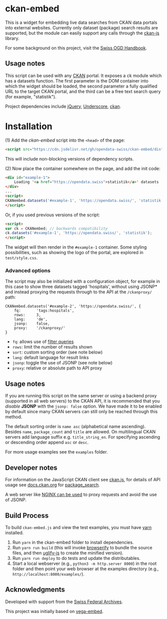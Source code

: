 # ckan-embed

This is a widget for embedding live data searches from CKAN data portals into external websites. Currently only dataset (package) search results are supported, but the module can easily support any calls through the [ckan-js](https://www.npmjs.com/package/ckan) library.

For some background on this project, visit the [Swiss OGD Handbook](https://github.com/opendata-swiss/ogd-handbook-wiki/blob/master/library/embed.en.md).

## Usage notes

This script can be used with any [CKAN](http://ckan.org) portal. It exposes a ck module which has a datasets function. The first parameter is the DOM container into which the widget should be loaded, the second parameter a fully qualified URL to the target CKAN portal, and the third can be a free text search query (for example, "statistik").

Project dependencies include [jQuery](https://www.npmjs.com/package/jquery), [Underscore](https://www.npmjs.com/package/underscore), [ckan](https://www.npmjs.com/package/ckan).

# Installation

(1) Add the *ckan-embed* script into the `<head>` of the page:

```html
<script src="https://cdn.jsdelivr.net/gh/opendata-swiss/ckan-embed/dist/ckan-embed.min.js"></script>
```

This will include non-blocking versions of dependency scripts.

(2) Now place the container somewhere on the page, and add the init code:

```html
<div id="example-1">
	Loading '<a href="https://opendata.swiss">statistik</a>' datasets ...
</div>
...
<script>
CKANembed.datasets('#example-1', 'https://opendata.swiss/', 'statistik');
</script>
```

Or, if you used previous versions of the script:

```html
<script>
var ck = CKANembed; // backwards compatibility
ck.datasets('#example-1', 'https://opendata.swiss/', 'statistik');
</script>
```

The widget will then render in the `#example-1` container. Some styling possibilities, such as showing the logo of the portal, are explored in `test/style.css`.

### Advanced options

The script may also be initialized with a configuration object, for example in this case to show three datasets tagged 'hospitals', without using JSONP* and instead proxying the requests through to the API at the `/ckanproxy/` path:

```
CKANembed.datasets('#example-2', 'https://opendata.swiss/', {
	fq:       'tags:hospitals',
	rows:     3,
	lang:     'de',
	jsonp:    false,
	proxy:    '/ckanproxy/'
}
```

- `fq`: allows use of [filter queries](http://docs.ckan.org/en/latest/api/index.html?highlight=filter%20queries)
- `rows`: limit the number of results shown
- `sort`: custom sorting order (see note below)
- `lang`: default language for result links
- `jsonp`: toggle the use of JSONP (see note below)
- `proxy`: relative or absolute path to API proxy

## Usage notes

If you are running this script on the same server or using a backend proxy (supported in all web servers) to the CKAN API, it is recommended that you *disable* **JSONP** with the `jsonp: false` option. We have made it to be enabled by default since many CKAN servers can still only be reached through this method.

The default sorting order is `name asc` (alphabetical name ascending). Besides `name`, `package_count` and `title` are allowed. On multilingual CKAN servers add language suffix e.g. `title_string_en`. For specifying ascending or descending order append `asc` or `desc`.

For more usage examples see the `examples` folder.

## Developer notes

For information on the JavaScript CKAN client see [ckan.js](https://github.com/okfn/ckan.js), for details of API usage see [docs.ckan.org](http://docs.ckan.org/en/latest/api/) for [package_search](http://docs.ckan.org/en/latest/api/index.html?highlight=organization_list#ckan.logic.action.get.package_search).

A web server like [NGINX can be used](https://www.nginx.com/resources/admin-guide/reverse-proxy/) to proxy requests and avoid the use of JSONP.

## Build Process

To build `ckan-embed.js` and view the test examples, you must have [yarn](https://yarnpkg.com/) installed.

1. Run `yarn` in the ckan-embed folder to install dependencies.
2. Run `yarn run build` (this will invoke [browserify](http://browserify.org/) to bundle the source files, and then [uglify-js](http://lisperator.net/uglifyjs/) to create the minified version).
4. Run `yarn run deploy` to do tests and update the distributables.
5. Start a local webserver (e.g., `python3 -m http.server 8000`) in the root folder and then point your web browser at the examples directory (e.g., `http://localhost:8000/examples/`).

## Acknowledgments

Developed with support from the [Swiss Federal Archives](https://www.bar.admin.ch).

This project was initially based on [vega-embed](https://github.com/vega/vega-embed).
